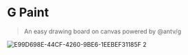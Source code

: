 # G Paint
> An easy drawing board on canvas powered by @antv/g

![E99D698E-44CF-4260-9BE6-1EEBEF31185F 2](https://user-images.githubusercontent.com/15213473/153547207-84894178-18f3-4de5-a39a-775b2e6b2f37.png)

